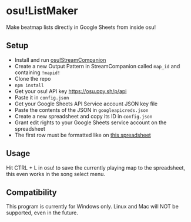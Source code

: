 # osu!ListMaker
Make beatmap lists directly in Google Sheets from inside osu!

## Setup
 - Install and run [osu!StreamCompanion](https://github.com/Piotrekol/StreamCompanion)
 - Create a new Output Pattern in StreamCompanion called `map_id` and containing `!mapid!`
 - Clone the repo
 - `npm install`
 - Get your osu! API key https://osu.ppy.sh/p/api
 - Paste it in `config.json`
 - Get your Google Sheets API Service account JSON key file 
 - Paste the contents of the JSON in `googleapicreds.json`
 - Create a new spreadsheet and copy its ID in `config.json`
 - Grant edit rights to your Google Sheets service account on the spreadsheet
 - The first row must be formatted like on [this spreadsheet](https://docs.google.com/spreadsheets/d/14zjQgnhPsmJpQqtsO8tNg_D4U3wc_DaH5c1XGS6wEUk)

## Usage
Hit CTRL + L in osu! to save the currently playing map to the spreadsheet, this even works in the song select menu.

## Compatibility
This program is currently for Windows only. Linux and Mac will NOT be supported, even in the future.
